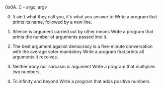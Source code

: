 0x0A. C - argc, argv

0. It ain't what they call you, it's what you answer to
Write a program that prints its name, followed by a new line.

1. Silence is argument carried out by other means
Write a program that prints the number of arguments passed into it.

2. The best argument against democracy is a five-minute conversation with the average voter
mandatory
Write a program that prints all arguments it receives.

3. Neither irony nor sarcasm is argument
Write a program that multiplies two numbers.

4. To infinity and beyond
Write a program that adds positive numbers.
